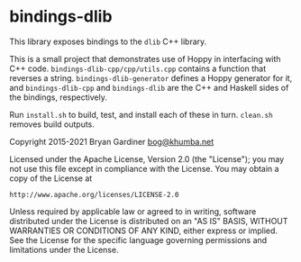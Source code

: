 # bindings-dlib

This library exposes bindings to the `dlib` C++ library.

This is a small project that demonstrates use of Hoppy in interfacing with C++
code.  `bindings-dlib-cpp/cpp/utils.cpp` contains a function that reverses a string.
`bindings-dlib-generator` defines a Hoppy generator for it, and `bindings-dlib-cpp` and
`bindings-dlib` are the C++ and Haskell sides of the bindings, respectively.

Run `install.sh` to build, test, and install each of these in turn.  `clean.sh`
removes build outputs.

Copyright 2015-2021 Bryan Gardiner <bog@khumba.net>

Licensed under the Apache License, Version 2.0 (the "License");
you may not use this file except in compliance with the License.
You may obtain a copy of the License at

    http://www.apache.org/licenses/LICENSE-2.0

Unless required by applicable law or agreed to in writing, software
distributed under the License is distributed on an "AS IS" BASIS,
WITHOUT WARRANTIES OR CONDITIONS OF ANY KIND, either express or implied.
See the License for the specific language governing permissions and
limitations under the License.
